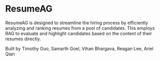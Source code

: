 # ResumeAG

ResumeAG is designed to streamline the hiring process by efficiently analyzing and ranking resumes from a pool of candidates. This employs RAG to evaluate and highlight candidates based on the content of their resumes directly.

Built by Timothy Guo, Samarth Goel, Vihan Bhargava, Reagan Lee, Ariel Qian
